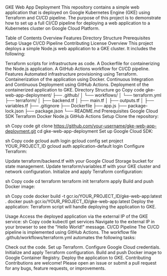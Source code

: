 GKE Web App Deployment
This repository contains a simple web application that is deployed on Google Kubernetes Engine (GKE) using Terraform and CI/CD pipeline. The purpose of this project is to demonstrate how to set up a full CI/CD pipeline for deploying a web application to a Kubernetes cluster on Google Cloud Platform.

Table of Contents
Overview
Features
Directory Structure
Prerequisites
Setup
Usage
CI/CD Pipeline
Contributing
License
Overview
This project deploys a simple Node.js web application to a GKE cluster. It includes the following:

Terraform scripts for infrastructure as code.
A Dockerfile for containerizing the Node.js application.
A GitHub Actions workflow for CI/CD pipeline.
Features
Automated infrastructure provisioning using Terraform.
Containerization of the application using Docker.
Continuous Integration and Continuous Deployment using GitHub Actions.
Deployment of the containerized application to GKE.
Directory Structure
go
Copy code
gke-web-app-deployment/
├── .github/
│   └── workflows/
│       └── terraform.yml
├── terraform/
│   ├── backend.tf
│   ├── main.tf
│   ├── outputs.tf
│   ├── variables.tf
├── .gitignore
├── Dockerfile
├── app.js
├── package-lock.json
├── package.json
└── README.md
Prerequisites
Google Cloud SDK
Terraform
Docker
Node.js
GitHub Actions
Setup
Clone the repository:

sh
Copy code
git clone https://github.com/your-username/gke-web-app-deployment.git
cd gke-web-app-deployment
Set up Google Cloud SDK:

sh
Copy code
gcloud auth login
gcloud config set project YOUR_PROJECT_ID
gcloud auth application-default login
Configure Terraform:

Update terraform/backend.tf with your Google Cloud Storage bucket for state management.
Update terraform/variables.tf with your GKE cluster and network configuration.
Initialize and apply Terraform configuration:

sh
Copy code
cd terraform
terraform init
terraform apply
Build and push Docker image:

sh
Copy code
docker build -t gcr.io/YOUR_PROJECT_ID/gke-web-app:latest .
docker push gcr.io/YOUR_PROJECT_ID/gke-web-app:latest
Deploy the application:
Terraform script will handle deploying the application to GKE.

Usage
Access the deployed application via the external IP of the GKE service:
sh
Copy code
kubectl get services
Navigate to the external IP in your browser to see the "Hello World!" message.
CI/CD Pipeline
The CI/CD pipeline is implemented using GitHub Actions. The workflow file .github/workflows/terraform.yml automates the following tasks:

Check out the code.
Set up Terraform.
Configure Google Cloud credentials.
Initialize and apply Terraform configuration.
Build and push Docker image to Google Container Registry.
Deploy the application to GKE.
Contributing
Contributions are welcome! Please open an issue or submit a pull request for any bugs, feature requests, or improvements.

